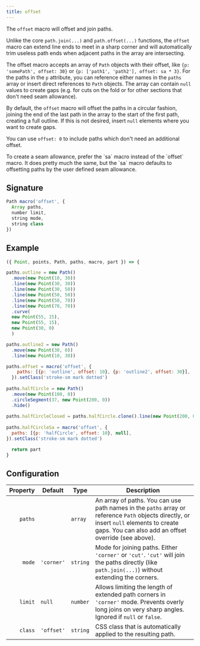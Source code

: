 ```yaml
---
title: offset
---
```


The `offset` macro will offset and join paths. 

Unlike the core `path.join(...)` and `path.offset(...)` functions, the `offset` macro can extend line ends to meet in a sharp corner and will automatically
trim useless path ends when adjacent paths in the array are intersecting.

The offset macro accepts an array of `Path` objects with their offset, like `{p: 'somePath', offset: 30}` or `{p: ['path1', 'path2'], offset: sa * 3}`. 
For the paths in the `p` attribute, you can reference either names in the `paths` array or insert direct references to `Path` objects.
The array can contain `null` values to create gaps (e.g. for cuts on the fold or for other sections that don't need seam allowance).

By default, the `offset` macro will offset the paths in a circular fashion, joining the end
of the last path in the array to the start of the first path, creating a full outline. 
If this is not desired, insert `null` elements where you want to create gaps.

You can use `offset: 0` to include paths which don't need an additional offset.

<Tip>
To create a seam allowance, prefer the `sa` macro instead of the `offset` macro. It does pretty much the same,
but the `sa` macro defaults to offsetting paths by the user defined seam allowance.
</Tip>

## Signature

```js
Path macro('offset', {
  Array paths,
  number limit,
  string mode,
  string class
})
```

## Example

<Example caption="An example of the offset macro">

```js
({ Point, points, Path, paths, macro, part }) => {

paths.outline = new Path()
  .move(new Point(10, 30))
  .line(new Point(30, 30))
  .line(new Point(30, 50))
  .line(new Point(50, 50))
  .line(new Point(50, 70))
  .line(new Point(70, 70))
  .curve(
  new Point(55, 15),
  new Point(55, 15),
  new Point(30, 0)
  )

paths.outline2 = new Path()
  .move(new Point(30, 0))
  .line(new Point(10, 30))

paths.offset = macro('offset', {
    paths: [{p: 'outline', offset: 10}, {p: 'outline2', offset: 30}],
  }).setClass('stroke-sm mark dotted')
  
paths.halfCircle = new Path()
  .move(new Point(100, 0))
  .circleSegment(37, new Point(200, 0))
  .hide()
  
paths.halfCircleClosed = paths.halfCircle.clone().line(new Point(200, 0)).unhide().close()
  
paths.halfCircleSa = macro('offset', {
  paths: [{p: 'halfCircle', offset: 10}, null],
}).setClass('stroke-sm mark dotted')

  return part
}
```
</Example>

## Configuration

| Property | Default    | Type     | Description                                                                                                                                                                                     |
|---------:|------------|----------|-------------------------------------------------------------------------------------------------------------------------------------------------------------------------------------------------|
|  `paths` |            | `array`  | An array of paths. You can use path names in the `paths` array or reference `Path` objects directly, or insert `null` elements to create gaps. You can also add an offset override (see above). |
|   `mode` | `'corner'` | `string` | Mode for joining paths. Either `'corner'` or `'cut'`. `'cut'` will join the paths directly (like `path.join(...)`) without extending the corners.                                               |
|  `limit` | `null`     | `number` | Allows limiting the length of extended path corners in `'corner'` mode. Prevents overly long joins on very sharp angles. Ignored if `null` or `false`.                                          |
|  `class` | `'offset'` | `string` | CSS class that is automatically applied to the resulting path.                                                                                                                                  |


